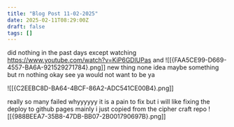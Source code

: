 ```yaml
---
title: "Blog Post 11-02-2025"
date: 2025-02-11T08:29:00Z
draft: false
tags: []
---
```


did nothing in the past days except watching
https://www.youtube.com/watch?v=KiP6GDlUPas
and 
![[{FAA5CE99-D669-4557-BA6A-921529271784}.png]]
new thing none idea maybe something but rn nothing
okay see ya would not want to be ya

![[{C2EEBC8D-BA64-4BCF-86A2-ADC541CE00B4}.png]]

really so many failed whyyyyyy it is a pain to fix but i will like fixing the deploy to github pages mainly i just copied from the cipher craft repo
![[{988BEEA7-35B8-47DB-BB07-2B001790697B}.png]]
